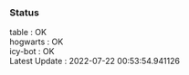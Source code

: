 ### Status


table : OK  
hogwarts : OK  
icy-bot : OK  
Latest Update : 2022-07-22 00:53:54.941126
